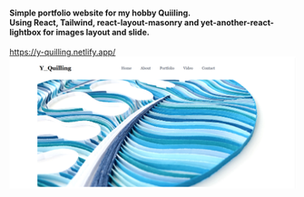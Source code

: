 #### Simple portfolio website for my hobby Quiiling. <br />Using React, Tailwind, react-layout-masonry and yet-another-react-lightbox for images layout and slide.
https://y-quilling.netlify.app/
<img src="https://github.com/younghye/y_quilling/blob/0a2576a365df9214a0b41a0afb8756b87e358d79/Y_quilling.png" />
